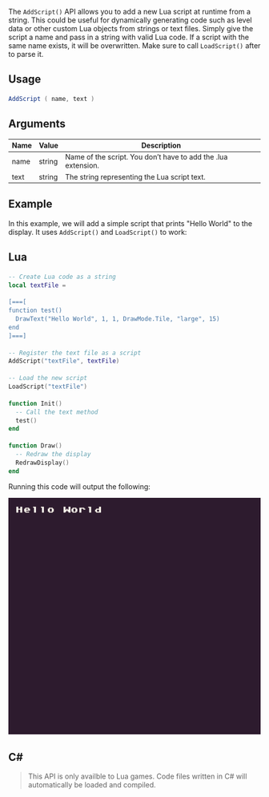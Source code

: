 The `AddScript()` API allows you to add a new Lua script at runtime from a string. This could be useful for dynamically generating code such as level data or other custom Lua objects from strings or text files. Simply give the script a name and pass in a string with valid Lua code. If a script with the same name exists, it will be overwritten. Make sure to call `LoadScript()` after to parse it.


## Usage

```csharp
AddScript ( name, text )
```

## Arguments

| Name | Value  | Description                                                      |
|------|--------|------------------------------------------------------------------|
| name | string | Name of the script\. You don’t have to add the \.lua extension\. |
| text | string | The string representing the Lua script text\.                    |



## Example

In this example, we will add a simple script that prints "Hello World" to the display. It uses `AddScript()` and `LoadScript()` to work:

## Lua

```lua
-- Create Lua code as a string
local textFile =

[===[
function test()
  DrawText("Hello World", 1, 1, DrawMode.Tile, "large", 15)
end
]===]

-- Register the text file as a script
AddScript("textFile", textFile)

-- Load the new script
LoadScript("textFile")

function Init()
  -- Call the text method
  test()
end

function Draw()
  -- Redraw the display
  RedrawDisplay()
end
```



Running this code will output the following:

<img src="images/AddScriptOutput_image_0.png" alt="image alt text&quot;" />


## C#

> This API is only availble to Lua games. Code files written in C# will automatically be loaded and compiled.
>




